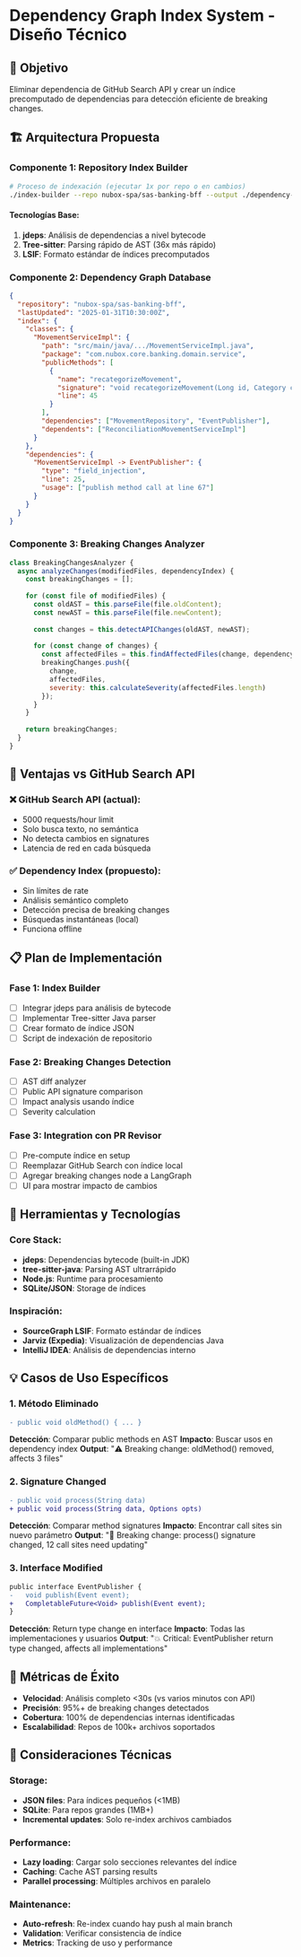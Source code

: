 # Dependency Graph Index System - Diseño Técnico

## 🎯 Objetivo
Eliminar dependencia de GitHub Search API y crear un índice precomputado de dependencias para detección eficiente de breaking changes.

## 🏗️ Arquitectura Propuesta

### Componente 1: Repository Index Builder
```bash
# Proceso de indexación (ejecutar 1x por repo o en cambios)
./index-builder --repo nubox-spa/sas-banking-bff --output ./dependency-index/
```

#### Tecnologías Base:
1. **jdeps**: Análisis de dependencias a nivel bytecode
2. **Tree-sitter**: Parsing rápido de AST (36x más rápido)  
3. **LSIF**: Formato estándar de índices precomputados

### Componente 2: Dependency Graph Database
```json
{
  "repository": "nubox-spa/sas-banking-bff",
  "lastUpdated": "2025-01-31T10:30:00Z",
  "index": {
    "classes": {
      "MovementServiceImpl": {
        "path": "src/main/java/.../MovementServiceImpl.java",
        "package": "com.nubox.core.banking.domain.service",
        "publicMethods": [
          {
            "name": "recategorizeMovement", 
            "signature": "void recategorizeMovement(Long id, Category category)",
            "line": 45
          }
        ],
        "dependencies": ["MovementRepository", "EventPublisher"],
        "dependents": ["ReconciliationMovementServiceImpl"]
      }
    },
    "dependencies": {
      "MovementServiceImpl -> EventPublisher": {
        "type": "field_injection",
        "line": 25,
        "usage": ["publish method call at line 67"]
      }
    }
  }
}
```

### Componente 3: Breaking Changes Analyzer
```javascript
class BreakingChangesAnalyzer {
  async analyzeChanges(modifiedFiles, dependencyIndex) {
    const breakingChanges = [];
    
    for (const file of modifiedFiles) {
      const oldAST = this.parseFile(file.oldContent);
      const newAST = this.parseFile(file.newContent);
      
      const changes = this.detectAPIChanges(oldAST, newAST);
      
      for (const change of changes) {
        const affectedFiles = this.findAffectedFiles(change, dependencyIndex);
        breakingChanges.push({
          change,
          affectedFiles,
          severity: this.calculateSeverity(affectedFiles.length)
        });
      }
    }
    
    return breakingChanges;
  }
}
```

## 🚀 Ventajas vs GitHub Search API

### ❌ GitHub Search API (actual):
- 5000 requests/hour limit
- Solo busca texto, no semántica
- No detecta cambios en signatures
- Latencia de red en cada búsqueda

### ✅ Dependency Index (propuesto):
- Sin límites de rate
- Análisis semántico completo
- Detección precisa de breaking changes
- Búsquedas instantáneas (local)
- Funciona offline

## 📋 Plan de Implementación

### Fase 1: Index Builder
- [ ] Integrar jdeps para análisis de bytecode
- [ ] Implementar Tree-sitter Java parser
- [ ] Crear formato de índice JSON
- [ ] Script de indexación de repositorio

### Fase 2: Breaking Changes Detection
- [ ] AST diff analyzer
- [ ] Public API signature comparison  
- [ ] Impact analysis usando índice
- [ ] Severity calculation

### Fase 3: Integration con PR Revisor
- [ ] Pre-compute índice en setup
- [ ] Reemplazar GitHub Search con índice local
- [ ] Agregar breaking changes node a LangGraph
- [ ] UI para mostrar impacto de cambios

## 🔧 Herramientas y Tecnologías

### Core Stack:
- **jdeps**: Dependencias bytecode (built-in JDK)
- **tree-sitter-java**: Parsing AST ultrarrápido
- **Node.js**: Runtime para procesamiento
- **SQLite/JSON**: Storage de índices

### Inspiración:
- **SourceGraph LSIF**: Formato estándar de índices
- **Jarviz (Expedia)**: Visualización de dependencias Java
- **IntelliJ IDEA**: Análisis de dependencias interno

## 💡 Casos de Uso Específicos

### 1. Método Eliminado
```diff
- public void oldMethod() { ... }
```
**Detección**: Comparar public methods en AST
**Impacto**: Buscar usos en dependency index
**Output**: "⚠️ Breaking change: oldMethod() removed, affects 3 files"

### 2. Signature Changed  
```diff
- public void process(String data)
+ public void process(String data, Options opts)
```
**Detección**: Comparar method signatures
**Impacto**: Encontrar call sites sin nuevo parámetro
**Output**: "🔴 Breaking change: process() signature changed, 12 call sites need updating"

### 3. Interface Modified
```diff
public interface EventPublisher {
-   void publish(Event event);
+   CompletableFuture<Void> publish(Event event);
}
```
**Detección**: Return type change en interface
**Impacto**: Todas las implementaciones y usuarios
**Output**: "💥 Critical: EventPublisher return type changed, affects all implementations"

## 🎯 Métricas de Éxito

- **Velocidad**: Análisis completo <30s (vs varios minutos con API)
- **Precisión**: 95%+ de breaking changes detectados
- **Cobertura**: 100% de dependencias internas identificadas
- **Escalabilidad**: Repos de 100k+ archivos soportados

## 🚧 Consideraciones Técnicas

### Storage:
- **JSON files**: Para índices pequeños (<1MB)
- **SQLite**: Para repos grandes (1MB+)
- **Incremental updates**: Solo re-index archivos cambiados

### Performance:
- **Lazy loading**: Cargar solo secciones relevantes del índice
- **Caching**: Cache AST parsing results
- **Parallel processing**: Múltiples archivos en paralelo

### Maintenance:
- **Auto-refresh**: Re-index cuando hay push al main branch
- **Validation**: Verificar consistencia de índice
- **Metrics**: Tracking de uso y performance